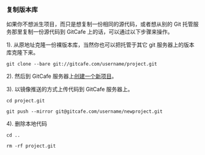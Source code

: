 ### 复制版本库

如果你不想派生项目，而只是想复制一份相同的源代码，或者想从别的 Git 托管服务那里复制一份源代码到 GitCafe 上的话，可以通过以下步骤来操作。

1). 从原地址克隆一份裸版本库，当然你也可以把托管于其它 git 服务器上的版本库克隆下来。

`git clone --bare git://gitcafe.com/username/project.git`

2). 然后到 GitCafe 服务器上[创建一个新项目][newproject]。

3). 以镜像推送的方式上传代码到 GitCafe 服务器上。

`cd project.git`

`git push --mirror git@gitcafe.com/username/newproject.git`

4). 删除本地代码

`cd ..`

`rm -rf project.git`

[newproject]:https://gitcafe.com/projects/new
